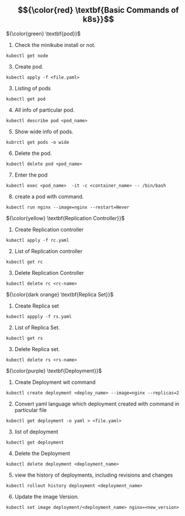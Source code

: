 ## $${\color{red} \textbf{Basic Commands of k8s}}$$

${\color{green} \textbf{pod}}$

1. Check the minikube install or not.
````
kubectl get node
````
3. Create pod.
````
kubectl apply -f <file.yaml>
````
3. Listing of pods
````
kubectl get pod
````
4. All info of particular pod.
````
kubectl describe pod <pod_name>
````
5. Show wide info of pods.
````
kubrctl get pods -o wide
````
6. Delete the pod.
````
kubectl delete pod <pod_name>
````
7. Enter the pod
````
kubectl exec <pod_name>  -it -c <container_name> -- /bin/bash
````
8. create a pod with command.
````
kubectl run nginx --image=nginx --restart=Never
````

${\color{yellow} \textbf{Replication Controller}}$


1. Create Replication controller
````
kubectl apply -f rc.yaml
````
2. List of Replication controller
````
kubectl get rc
````
3. Delete Replication Controller
````
kubectl delete rc <rc-name>
````

${\color{dark orange} \textbf{Replica Set}}$

1. Create Replica set
````
kubectl appply -f rs.yaml
````
2. List of Replica Set.
````
kubectl get rs
````
3. Delete Replica set.
````
kubectl delete rs <rs-name>
````

${\color{purple} \textbf{Deployment}}$

1. Create Deployment wit command
````
kubectl create deployment <deploy_name> --image=nginx --replicas=2
````
2. Convert yaml language which deployment created with command in particular file
````
kubectl get deployment -o yaml > <file.yaml>
````
3. list of deployment
````
kubectl get deployment
````
4. Delete the Deployment
````
kubectl delete deployment <deployment_name>
````
5. view the history of deployments, including revisions and changes
````
kubectl rollout history deployment <deployment_name>
````
6. Update the image Version.
````
kubectl set image deployment/<deployment_name> nginx=<new_version>
````
